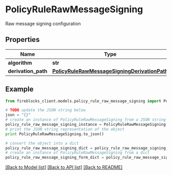 # PolicyRuleRawMessageSigning

Raw message signing configuration

## Properties

Name | Type | Description | Notes
------------ | ------------- | ------------- | -------------
**algorithm** | **str** |  | [optional] 
**derivation_path** | [**PolicyRuleRawMessageSigningDerivationPath**](PolicyRuleRawMessageSigningDerivationPath.md) |  | [optional] 

## Example

```python
from fireblocks_client.models.policy_rule_raw_message_signing import PolicyRuleRawMessageSigning

# TODO update the JSON string below
json = "{}"
# create an instance of PolicyRuleRawMessageSigning from a JSON string
policy_rule_raw_message_signing_instance = PolicyRuleRawMessageSigning.from_json(json)
# print the JSON string representation of the object
print PolicyRuleRawMessageSigning.to_json()

# convert the object into a dict
policy_rule_raw_message_signing_dict = policy_rule_raw_message_signing_instance.to_dict()
# create an instance of PolicyRuleRawMessageSigning from a dict
policy_rule_raw_message_signing_form_dict = policy_rule_raw_message_signing.from_dict(policy_rule_raw_message_signing_dict)
```
[[Back to Model list]](../README.md#documentation-for-models) [[Back to API list]](../README.md#documentation-for-api-endpoints) [[Back to README]](../README.md)


